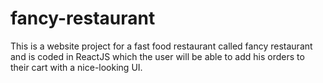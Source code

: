 # fancy-restaurant
This is a website project for a fast food restaurant called fancy restaurant and is coded in ReactJS which the user will be able to add his orders to their cart with a nice-looking UI.
